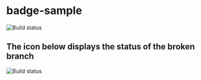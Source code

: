 # badge-sample
![Build status](https://asgard-int.trafficmanager.net/api/v0.1/public/apps/7a758652-f9fd-4c5a-8ce3-cb94a50e2f6f/branches/master/badge)

## The icon below displays the status of the broken branch
![Build status](https://asgard-int.trafficmanager.net/api/v0.1/public/apps/7a758652-f9fd-4c5a-8ce3-cb94a50e2f6f/branches/failed/badge)
